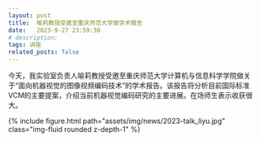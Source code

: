 ```yaml
---
layout: post
title:  喻莉教授受邀至重庆师范大学做学术报告
date:   2023-9-27 23:59:30
# description:
tags: 讲座
related_posts: false
---
```



今天，我实验室负责人喻莉教授受邀至重庆师范大学计算机与信息科学学院做关于“面向机器视觉的图像视频编码技术”的学术报告。该报告将分析目前国际标准VCM的主要提案，介绍当前机器视觉编码研究的主要进展。在场师生表示收获很大。

<div class="row mt-3">
    <div class="col-sm mt-3 mt-md-0">
        {% include figure.html path="assets/img/news/2023-talk_liyu.jpg" class="img-fluid rounded z-depth-1" %}
    </div>
</div>